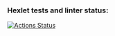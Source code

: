 ### Hexlet tests and linter status:
[![Actions Status](https://github.com/apsalyamovaziz/layout-designer-project-lvl1/workflows/hexlet-check/badge.svg)](https://github.com/apsalyamovaziz/layout-designer-project-lvl1/actions)